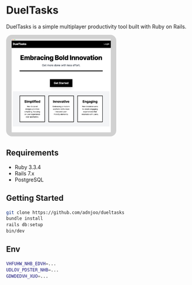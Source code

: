 # DuelTasks

DuelTasks is a simple multiplayer productivity tool built with Ruby on Rails.

<img src='./public/20241021063042.png' width='300' style='border-radius: 1rem'>

## Requirements

- Ruby 3.3.4
- Rails 7.x
- PostgreSQL

## Getting Started
```bash
git clone https://github.com/adnjoo/dueltasks
bundle install
rails db:setup
bin/dev
```

## Env
```bash
VHFUHW_NHB_EDVH=...
UDLOV_PDSTER_NHB=...
GDWDEDVH_XUO=...
```
